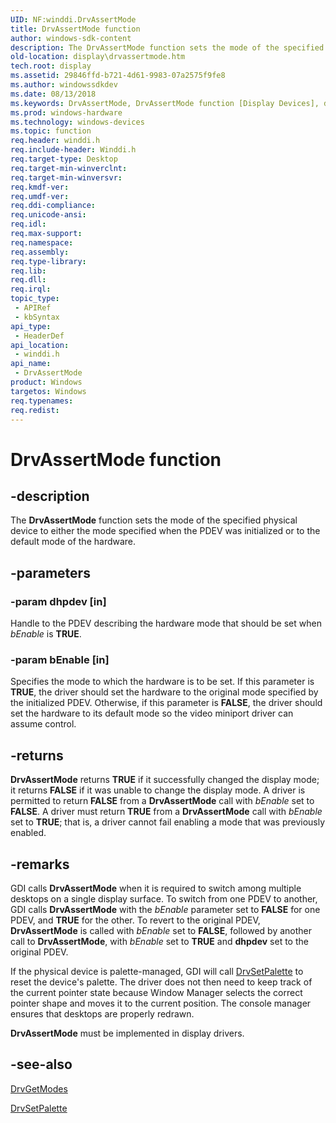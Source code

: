 ```yaml
---
UID: NF:winddi.DrvAssertMode
title: DrvAssertMode function
author: windows-sdk-content
description: The DrvAssertMode function sets the mode of the specified physical device to either the mode specified when the PDEV was initialized or to the default mode of the hardware.
old-location: display\drvassertmode.htm
tech.root: display
ms.assetid: 29846ffd-b721-4d61-9983-07a2575f9fe8
ms.author: windowssdkdev
ms.date: 08/13/2018
ms.keywords: DrvAssertMode, DrvAssertMode function [Display Devices], ddifncs_2ff05b29-d53b-44b9-a7fc-2c050f1ba778.xml, display.drvassertmode, winddi/DrvAssertMode
ms.prod: windows-hardware
ms.technology: windows-devices
ms.topic: function
req.header: winddi.h
req.include-header: Winddi.h
req.target-type: Desktop
req.target-min-winverclnt: 
req.target-min-winversvr: 
req.kmdf-ver: 
req.umdf-ver: 
req.ddi-compliance: 
req.unicode-ansi: 
req.idl: 
req.max-support: 
req.namespace: 
req.assembly: 
req.type-library: 
req.lib: 
req.dll: 
req.irql: 
topic_type:
 - APIRef
 - kbSyntax
api_type:
 - HeaderDef
api_location:
 - winddi.h
api_name:
 - DrvAssertMode
product: Windows
targetos: Windows
req.typenames: 
req.redist: 
---
```


# DrvAssertMode function


## -description


The <b>DrvAssertMode</b> function sets the mode of the specified physical device to either the mode specified when the PDEV was initialized or to the default mode of the hardware.


## -parameters




### -param dhpdev [in]

Handle to the PDEV describing the hardware mode that should be set when <i>bEnable</i> is <b>TRUE</b>.


### -param bEnable [in]

Specifies the mode to which the hardware is to be set. If this parameter is <b>TRUE</b>, the driver should set the hardware to the original mode specified by the initialized PDEV. Otherwise, if this parameter is <b>FALSE</b>, the driver should set the hardware to its default mode so the video miniport driver can assume control.


## -returns



<b>DrvAssertMode</b> returns <b>TRUE</b> if it successfully changed the display mode; it returns <b>FALSE</b> if it was unable to change the display mode. A driver is permitted to return <b>FALSE</b> from a <b>DrvAssertMode</b> call with <i>bEnable</i> set to <b>FALSE</b>. A driver must return <b>TRUE</b> from a <b>DrvAssertMode</b> call with <i>bEnable</i> set to <b>TRUE</b>; that is, a driver cannot fail enabling a mode that was previously enabled.




## -remarks



GDI calls <b>DrvAssertMode</b> when it is required to switch among multiple desktops on a single display surface. To switch from one PDEV to another, GDI calls <b>DrvAssertMode</b> with the <i>bEnable</i> parameter set to <b>FALSE</b> for one PDEV, and <b>TRUE</b> for the other. To revert to the original PDEV, <b>DrvAssertMode</b> is called with <i>bEnable</i> set to <b>FALSE</b>, followed by another call to <b>DrvAssertMode</b>, with <i>bEnable</i> set to <b>TRUE</b> and <b>dhpdev</b> set to the original PDEV.

If the physical device is palette-managed, GDI will call <a href="https://msdn.microsoft.com/b7be48e6-188b-4b23-a494-30adcc18f12e">DrvSetPalette</a> to reset the device's palette. The driver does not then need to keep track of the current pointer state because Window Manager selects the correct pointer shape and moves it to the current position. The console manager ensures that desktops are properly redrawn.

<b>DrvAssertMode</b> must be implemented in display drivers.




## -see-also




<a href="https://msdn.microsoft.com/55ca7733-184a-4bc0-8e91-b5899073bca7">DrvGetModes</a>



<a href="https://msdn.microsoft.com/b7be48e6-188b-4b23-a494-30adcc18f12e">DrvSetPalette</a>
 

 

